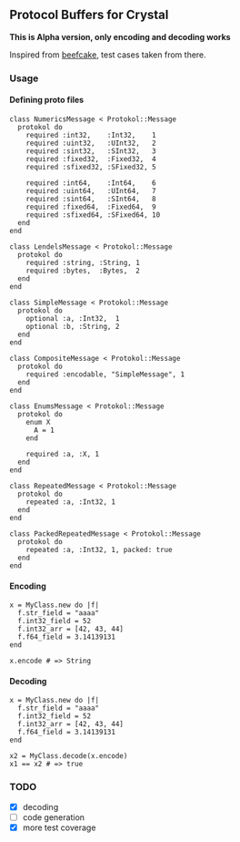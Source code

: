 ## Protocol Buffers for Crystal

**This is Alpha version, only encoding and decoding works**

Inspired from [beefcake](github.com/protobuf-ruby/beefcake), test cases taken from there.

### Usage

#### Defining proto files
```crystal
class NumericsMessage < Protokol::Message
  protokol do
    required :int32,    :Int32,    1
    required :uint32,   :UInt32,   2
    required :sint32,   :SInt32,   3
    required :fixed32,  :Fixed32,  4
    required :sfixed32, :SFixed32, 5

    required :int64,    :Int64,    6
    required :uint64,   :UInt64,   7
    required :sint64,   :SInt64,   8
    required :fixed64,  :Fixed64,  9
    required :sfixed64, :SFixed64, 10
  end
end

class LendelsMessage < Protokol::Message
  protokol do
    required :string, :String, 1
    required :bytes,  :Bytes,  2
  end
end

class SimpleMessage < Protokol::Message
  protokol do
    optional :a, :Int32,  1
    optional :b, :String, 2
  end
end

class CompositeMessage < Protokol::Message
  protokol do
    required :encodable, "SimpleMessage", 1
  end
end

class EnumsMessage < Protokol::Message
  protokol do
    enum X
      A = 1
    end

    required :a, :X, 1
  end
end

class RepeatedMessage < Protokol::Message
  protokol do
    repeated :a, :Int32, 1
  end
end

class PackedRepeatedMessage < Protokol::Message
  protokol do
    repeated :a, :Int32, 1, packed: true
  end
end
```

#### Encoding
```crystal
x = MyClass.new do |f|
  f.str_field = "aaaa"
  f.int32_field = 52
  f.int32_arr = [42, 43, 44]
  f.f64_field = 3.14139131
end

x.encode # => String
```

#### Decoding
```crystal
x = MyClass.new do |f|
  f.str_field = "aaaa"
  f.int32_field = 52
  f.int32_arr = [42, 43, 44]
  f.f64_field = 3.14139131
end

x2 = MyClass.decode(x.encode)
x1 == x2 # => true
```

### TODO

- [X] decoding
- [ ] code generation
- [X] more test coverage
